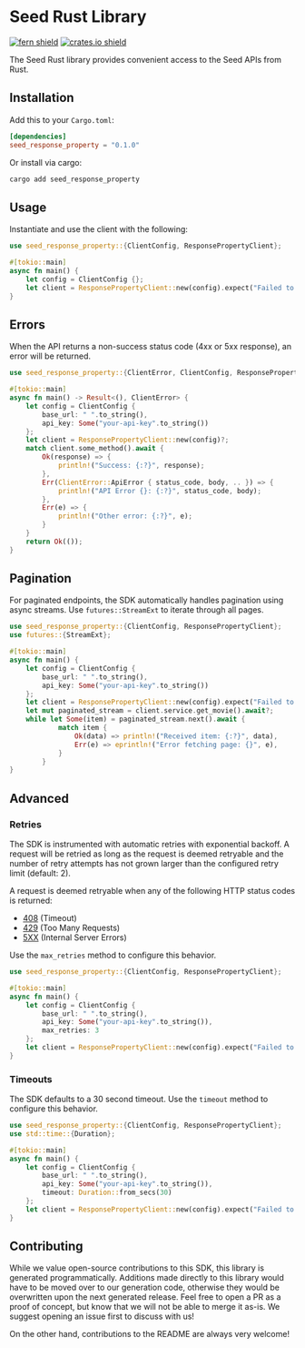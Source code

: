 # Seed Rust Library

[![fern shield](https://img.shields.io/badge/%F0%9F%8C%BF-Built%20with%20Fern-brightgreen)](https://buildwithfern.com?utm_source=github&utm_medium=github&utm_campaign=readme&utm_source=Seed%2FRust)
[![crates.io shield](https://img.shields.io/crates/v/seed_response_property)](https://crates.io/crates/seed_response_property)

The Seed Rust library provides convenient access to the Seed APIs from Rust.

## Installation

Add this to your `Cargo.toml`:

```toml
[dependencies]
seed_response_property = "0.1.0"
```

Or install via cargo:

```sh
cargo add seed_response_property
```

## Usage

Instantiate and use the client with the following:

```rust
use seed_response_property::{ClientConfig, ResponsePropertyClient};

#[tokio::main]
async fn main() {
    let config = ClientConfig {};
    let client = ResponsePropertyClient::new(config).expect("Failed to build client");
}
```

## Errors

When the API returns a non-success status code (4xx or 5xx response), an error will be returned.

```rust
use seed_response_property::{ClientError, ClientConfig, ResponsePropertyClient};

#[tokio::main]
async fn main() -> Result<(), ClientError> {
    let config = ClientConfig {
        base_url: " ".to_string(),
        api_key: Some("your-api-key".to_string())
    };
    let client = ResponsePropertyClient::new(config)?;
    match client.some_method().await {
        Ok(response) => {
            println!("Success: {:?}", response);
        },
        Err(ClientError::ApiError { status_code, body, .. }) => {
            println!("API Error {}: {:?}", status_code, body);
        },
        Err(e) => {
            println!("Other error: {:?}", e);
        }
    }
    return Ok(());
}
```

## Pagination

For paginated endpoints, the SDK automatically handles pagination using async streams. Use `futures::StreamExt` to iterate through all pages.

```rust
use seed_response_property::{ClientConfig, ResponsePropertyClient};
use futures::{StreamExt};

#[tokio::main]
async fn main() {
    let config = ClientConfig {
        base_url: " ".to_string(),
        api_key: Some("your-api-key".to_string())
    };
    let client = ResponsePropertyClient::new(config).expect("Failed to build client");
    let mut paginated_stream = client.service.get_movie().await?;
    while let Some(item) = paginated_stream.next().await {
            match item {
                Ok(data) => println!("Received item: {:?}", data),
                Err(e) => eprintln!("Error fetching page: {}", e),
            }
        }
}
```

## Advanced

### Retries

The SDK is instrumented with automatic retries with exponential backoff. A request will be retried as long
as the request is deemed retryable and the number of retry attempts has not grown larger than the configured
retry limit (default: 2).

A request is deemed retryable when any of the following HTTP status codes is returned:

- [408](https://developer.mozilla.org/en-US/docs/Web/HTTP/Status/408) (Timeout)
- [429](https://developer.mozilla.org/en-US/docs/Web/HTTP/Status/429) (Too Many Requests)
- [5XX](https://developer.mozilla.org/en-US/docs/Web/HTTP/Status/500) (Internal Server Errors)

Use the `max_retries` method to configure this behavior.

```rust
use seed_response_property::{ClientConfig, ResponsePropertyClient};

#[tokio::main]
async fn main() {
    let config = ClientConfig {
        base_url: " ".to_string(),
        api_key: Some("your-api-key".to_string()),
        max_retries: 3
    };
    let client = ResponsePropertyClient::new(config).expect("Failed to build client");
}
```

### Timeouts

The SDK defaults to a 30 second timeout. Use the `timeout` method to configure this behavior.

```rust
use seed_response_property::{ClientConfig, ResponsePropertyClient};
use std::time::{Duration};

#[tokio::main]
async fn main() {
    let config = ClientConfig {
        base_url: " ".to_string(),
        api_key: Some("your-api-key".to_string()),
        timeout: Duration::from_secs(30)
    };
    let client = ResponsePropertyClient::new(config).expect("Failed to build client");
}
```

## Contributing

While we value open-source contributions to this SDK, this library is generated programmatically.
Additions made directly to this library would have to be moved over to our generation code,
otherwise they would be overwritten upon the next generated release. Feel free to open a PR as
a proof of concept, but know that we will not be able to merge it as-is. We suggest opening
an issue first to discuss with us!

On the other hand, contributions to the README are always very welcome!